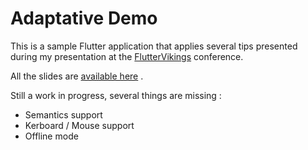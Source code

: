 # Adaptative Demo

This is a sample Flutter application that applies several tips presented during my presentation at the [FlutterVikings](https://fluttervikings.com/) conference.

All the slides are [available here](https://www.figma.com/proto/fkmIvbJxvjPyxrsNS4U3tK/Flutter-Conferences?node-id=1%3A2&viewport=-201%2C-90%2C0.07628733664751053&scaling=scale-down) .

Still a work in progress, several things are missing :

* Semantics support
* Kerboard / Mouse support
* Offline mode

